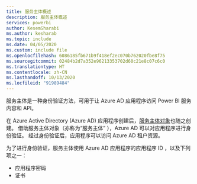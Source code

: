 ```yaml
---
title: 服务主体概述
description: 服务主体概述
services: powerbi
author: KesemSharabi
ms.author: kesharab
ms.topic: include
ms.date: 04/05/2020
ms.custom: include file
ms.openlocfilehash: 6086185fb671b9f418ef2ec070b762020fbe8f75
ms.sourcegitcommit: 02484b2d7a352e96213353702d60c21e8c07c6c0
ms.translationtype: HT
ms.contentlocale: zh-CN
ms.lasthandoff: 10/13/2020
ms.locfileid: "91989484"
---
```

服务主体是一种身份验证方法，可用于让 Azure AD 应用程序访问 Power BI 服务内容和 API。

在 Azure Active Directory (Azure AD) 应用程序创建后，[服务主体对象](/azure/active-directory/develop/app-objects-and-service-principals#service-principal-object)也随之创建。 借助服务主体对象（亦称为“服务主体”  ），Azure AD 可以对应用程序进行身份验证。 经过身份验证后，应用程序可以访问 Azure AD 租户资源。

为了进行身份验证，服务主体使用 Azure AD 应用程序的应用程序 ID  ，以及下列项之一：

* 应用程序密码
* 证书